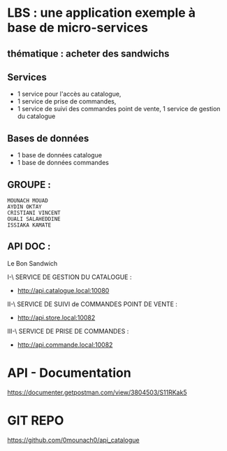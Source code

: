 # LBS : une application exemple à base de micro-services
## thématique : acheter des sandwichs

## Services

* 1 service pour l'accès au catalogue,
* 1 service de prise de commandes,
* 1 service de suivi des commandes point de vente,
1 service de gestion du catalogue

## Bases de données

* 1 base de données catalogue
* 1 base de données commandes

## GROUPE :
    MOUNACH MOUAD
    AYDIN OKTAY
    CRISTIANI VINCENT
    OUALI SALAHEDDINE
    ISSIAKA KAMATE

## API DOC :

Le Bon Sandwich

I-\ SERVICE DE GESTION DU CATALOGUE :

- http://api.catalogue.local:10080

II-\ SERVICE DE SUIVI de COMMANDES POINT DE VENTE :

- http://api.store.local:10082

III-\ SERVICE DE PRISE DE COMMANDES :

- http://api.commande.local:10082

# API - Documentation

https://documenter.getpostman.com/view/3804503/S11RKak5


# GIT REPO

https://github.com/0mounach0/api_catalogue